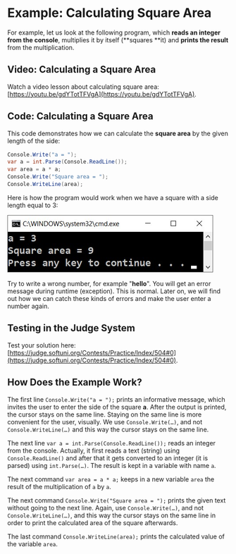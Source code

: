 # Example: Calculating Square Area

For example, let us look at the following program, which **reads an integer from the console**, multiplies it by itself (\*\*squares \*\*it) and **prints the result** from the multiplication.

## Video: Calculating a Square Area

Watch a video lesson about calculating square area: [https://youtu.be/gdYTotTFVgA](https://youtu.be/gdYTotTFVgA).

## Code: Calculating a Square Area

This code demonstrates how we can calculate the **square area** by the given length of the side:

```csharp
Console.Write("a = ");              
var a = int.Parse(Console.ReadLine());
var area = a * a;
Console.Write("Square area = ");
Console.WriteLine(area);
```

Here is how the program would work when we have a square with a side length equal to 3:

![](../../../assets/chapter-2-images/00.Square-area-01.jpg)

Try to write a wrong number, for example "**hello**". You will get an error message during runtime (exception). This is normal. Later on, we will find out how we can catch these kinds of errors and make the user enter a number again.

## Testing in the Judge System

Test your solution here: [https://judge.softuni.org/Contests/Practice/Index/504#0](https://judge.softuni.org/Contests/Practice/Index/504#0).

## How Does the Example Work?

The first line `Console.Write("a = ");` prints an informative message, which invites the user to enter the side of the square **a**. After the output is printed, the cursor stays on the same line. Staying on the same line is more convenient for the user, visually. We use `Console.Write(…)`, and not `Console.WriteLine(…)` and this way the cursor stays on the same line.

The next line `var a = int.Parse(Console.ReadLine());` reads an integer from the console. Actually, it first reads a text (string) using `Console.ReadLine()` and after that it gets converted to an integer (it is parsed) using `int.Parse(…)`. The result is kept in a variable with name `a`.

The next command `var area = a * a;` keeps in a new variable `area` the result of the multiplication of `a` by `a`.

The next command `Console.Write("Square area = ");` prints the given text without going to the next line. Again, use `Console.Write(…)`, and not `Console.WriteLine(…)`, and this way the cursor stays on the same line in order to print the calculated area of the square afterwards.

The last command `Console.WriteLine(area);` prints the calculated value of the variable `area`.
